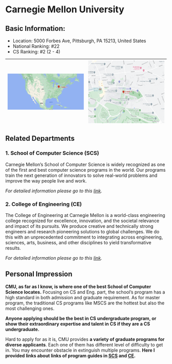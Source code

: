 # Carnegie Mellon University

## Basic Information:
- Location: 5000 Forbes Ave, Pittsburgh, PA 15213, United States
- National Ranking: #22
- CS Ranking: #2 (2 - 4)

![](01.png) | ![](02.png)
--- | ---

## Related Departments
### 1. School of Computer Science (SCS)

Carnegie Mellon’s School of Computer Science is widely recognized as one of the first and best computer science programs in the world. Our programs train the next generation of innovators to solve real-world problems and improve the way people live and work.

*For detailed information please go to this [link](https://www.cs.cmu.edu/).*

### 2. College of Engineering (CE)

The College of Engineering at Carnegie Mellon is a world-class engineering college recognized for excellence, innovation, and the societal relevance and impact of its pursuits. We produce creative and technically strong engineers and research pioneering solutions to global challenges. We do this with an unprecedented commitment to integrating across engineering, sciences, arts, business, and other disciplines to yield transformative results.

*For detailed information please go to this [link](https://engineering.cmu.edu/index.html).*


## Personal  Impression
**CMU, as far as I know, is where one of the best School of Computer Science locates.** Focusing on CS and Eng. part, the school’s program has a high standard in both admission and graduate 	requirement. As for master program, the traditional CS programs like MSCS are the hottest but also the most challenging ones.

**Anyone applying should be the best in CS undergraduate program, or show their extraordinary expertise and talent in CS if they are a CS undergraduate.**

Hard to apply for as it is, CMU provides **a variety of graduate programs for diverse applicants**. Each one of them has different level of difficulty to get in. You may encounter obstacle in extinguish multiple programs. **Here I provided links about links of program guides in [SCS](https://www.cmu.edu/graduate/academics/guide-to-graduate-degrees-and-programs/school-of-computer-science.html) and [CE](https://www.cmu.edu/graduate/academics/guide-to-graduate-degrees-and-programs/college-of-engineering.html#Information%20Networking%20Institute).**